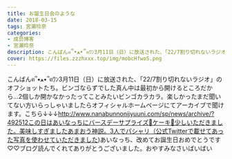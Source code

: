 ```yaml
---
title: お誕生日会のような
date: 2018-03-15
tags: 宮瀬玲奈
categories: 
- 成员博客
- 宮瀬玲奈
description: こんばんฅ՞•ﻌ•՞ฅﾜﾝ3月11日（日）に放送された、「22/7割り切れないラジオ」のオフショットたち。ビンゴならずでした真ん中は最初から開けるところだから...2個しか開かなかったってことみたいビンゴカラカラ。楽...
cover: https://files.zzzhxxx.top/img/mobcHfwoS.png 
---
```


こんばんฅ՞•ﻌ•՞ฅﾜﾝ3月11日（日）に放送された、「22/7割り切れないラジオ」のオフショットたち。ビンゴならずでした真ん中は最初から開けるところだから...2個しか開かなかったってことみたいビンゴカラカラ。楽しかったまだ聞いてない方いらっしゃいましたらオフィシャルホームページにてアーカイブで聞けます。こちら↓↓↓http://www.nanabunnonijyuuni.com/sp/news/archive/?492512この日はあいなっちにバースデーサプライズ🎂ケーキ🎂少しいただきました。美味しすぎましたあまおう神説。3人でパシャリ（公式Twitterで載せてあった写真を使わせていただきました)あいなっち、改めてお誕生日おめでとうです♡♡ブログ読んでくれてありがとうございました。おやすみなさいばいばい


